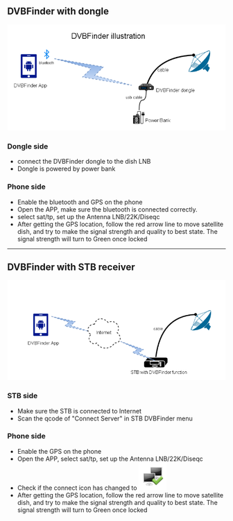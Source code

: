 ## DVBFinder with dongle
![image](https://github.com/g-xu/DVBFinder/blob/master/pic/dongle.png)

### Dongle side
- connect the DVBFinder dongle to the dish LNB
- Dongle is powered by power bank
### Phone side
- Enable the bluetooth and GPS on the phone
- Open the APP, make sure the bluetooth is connected correctly.
- select sat/tp, set up the Antenna LNB/22K/Diseqc
- After getting the GPS location, follow the red arrow line to move satellite dish, and try to make the signal strength and quality to best state. The signal strength will turn to Green once locked


----

## DVBFinder with STB receiver
![image](https://github.com/g-xu/DVBFinder/blob/master/pic/stb.png)

### STB side
- Make sure the STB is connected to Internet
- Scan the qcode of "Connect Server" in STB DVBFinder menu
### Phone side
- Enable the GPS on the phone
- Open the APP, select sat/tp, set up the Antenna LNB/22K/Diseqc
- Check if the connect icon has changed to ![image](https://github.com/g-xu/DVBFinder/blob/master/pic/net_connected.png)
- After getting the GPS location, follow the red arrow line to move satellite dish, and try to make the signal strength and quality to best state. The signal strength will turn to Green once locked
